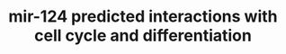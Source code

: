 ---
annotations:
- id: PW:0000004
  parent: regulatory pathway
  type: Pathway Ontology
  value: regulatory pathway
authors:
- Khanspers
- Ryanmiller
- Mkutmon
citedin:
- link: PMC8099445
description: Schematic of predicted interactions of miR-124 with cell cycle and cell
  differentiation machinery.  A genomewide miRNA mimic toxicity screen indicates common
  and selective vulnerabilities of epithelial ovarian cancer cells. miR-124 is selectively
  toxic, mainly by inducing terminal cell differentiation via its target SIX4.
last-edited: 2016-10-06
ndex: 03b6dc46-8b67-11eb-9e72-0ac135e8bacf
organisms:
- Homo sapiens
redirect_from:
- /index.php/Pathway:WP3595
- /instance/WP3595
revision: null
schema-jsonld:
- '@context': https://schema.org/
  '@id': https://wikipathways.github.io/pathways/WP3595.html
  '@type': Dataset
  creator:
    '@type': Organization
    name: WikiPathways
  description: Schematic of predicted interactions of miR-124 with cell cycle and
    cell differentiation machinery.  A genomewide miRNA mimic toxicity screen indicates
    common and selective vulnerabilities of epithelial ovarian cancer cells. miR-124
    is selectively toxic, mainly by inducing terminal cell differentiation via its
    target SIX4.
  keywords:
  - AMPK
  - KLB1
  - PTBP
  - SCP1
  - SIX4
  - STRADB
  - hsa-miR-124a
  license: CC0
  name: mir-124 predicted interactions with cell cycle and differentiation
seo: CreativeWork
title: mir-124 predicted interactions with cell cycle and differentiation
wpid: WP3595
---
